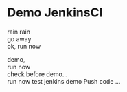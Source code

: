 # Demo JenkinsCI
rain rain    
go away    
ok, run now    

demo,    
run now    
check before demo...     
run now
test jenkins demo
Push code ...
